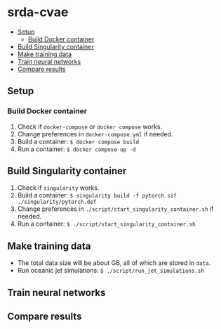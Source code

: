 # srda-cvae  <!-- omit in toc -->

- [Setup](#setup)
  - [Build Docker container](#build-docker-container)
- [Build Singularity container](#build-singularity-container)
- [Make training data](#make-training-data)
- [Train neural networks](#train-neural-networks)
- [Compare results](#compare-results)

## Setup

### Build Docker container

1. Check if `docker-compose` or `docker compose` works.
2. Change preferences in `docker-compose.yml` if needed.
3. Build a container: `$ docker compose build`
4. Run a container: `$ docker compose up -d`


## Build Singularity container

1. Check if `singularity` works.
2. Build a container: `$ singularity build -f pytorch.sif ./singularity/pytorch.def`
3. Change preferences in `./script/start_singularity_container.sh` if needed.
4. Run a container: `$ ./script/start_singularity_container.sh`

## Make training data

- The total data size will be about GB, all of which are stored in `data`.
- Run oceanic jet simulations: `$ ./script/run_jet_simulations.sh`

## Train neural networks

## Compare results

